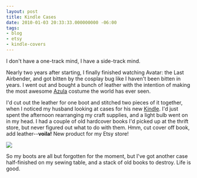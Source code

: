 ```yaml
---
layout: post
title: Kindle Cases
date: 2010-01-03 20:33:33.000000000 -06:00
tags:
- blog
- etsy
- kindle-covers
---
```

I don't have a one-track mind, I have a side-track mind.

Nearly two years after starting, I finally finished watching Avatar: the Last Airbender, and got bitten by the cosplay bug like I haven't been bitten in years. I went out and bought a bunch of leather with the intention of making the most awesome <a href="http://avatar.wikia.com/wiki/Azula">Azula</a> costume the world has ever seen.

I'd cut out the leather for one boot and stitched two pieces of it together, when I noticed my husband looking at cases for his new <a href="http://www.amazon.com/gp/product/B0015T963C?ie=UTF8&tag=kellielynchor-20&linkCode=as2&camp=1789&creative=390957&creativeASIN=B0015T963C">Kindle</a>. I'd just spent the afternoon rearranging my craft supplies, and a light bulb went on in my head. I had a couple of old hardcover books I'd picked up at the thrift store, but never figured out what to do with them. Hmm, cut cover off book, add leather--**voila!** New product for my Etsy store!

<a href="http://www.etsy.com/view_listing.php?listing_id=37802796"><img src="/uploads/2010/01/kindle001_5-300x273.jpg" /></a>

So my boots are all but forgotten for the moment, but I've got another case half-finished on my sewing table, and a stack of old books to destroy. Life is good.
